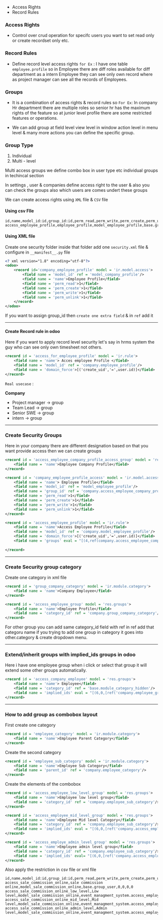 - Access Rights
- Record Rules

### Access Rights
- Control over crud operation for specifc users you want to set read only or create recordset only etc.

### Record Rules
- Define record level access rights `for Ex` : I have one table `employee.profile`  so in Employee there are diff roles available for diff department as a intern Employee they can see only own record where as project manager can see all the records of Employees.

### Groups
- It is a combination of access rights & record rules so `For Ex`: In company Hr department there are multiple roles so senior hr has the maximum rights of the feature so at junior level profile there are some restricted features or operations.

- We can add group at field level view level in window action level in menu level & many more actions you can define the specific group.

### **Group Type**
1. Individual
2. Multi - level

Multi access groups we define combo box in user type etc individual groups in techincal section

In settings , user & companies define access right to the user & also you can check the groups also which users are comes undert these groups

We can create access rights using `XML` file & `CSV` file

#### **Using csv FIle**

```csv
id,name,model_id:id,group_id:id,perm_read,perm_write,perm_create,perm_unlink
access_employee_profile,employee_profile,model_employee_profile,base.group_user,1,1,1,1
```

#### **Using XML file**

Create one security folder inside that folder add one `security.xml` file & configure in `__manifest__.py` file

```xml
<? xml version="1.8" encoding="utf-8"?>
<odoo>
	<record id='company_employee_profile' model = 'ir.model.access'>
		<field name = 'model_id' ref = 'model_company_profile'/>
		<field name = 'name'>Employee Profile</field>
		<field name = 'perm_read'>1</field>
		<field name = 'perm_create'>1</field>
		<field name = 'perm_write'>1</field>
		<field name = 'perm_unlink'>1</field>
	</record>
</odoo>
```
If you want to assign group_id then `create one extra field` & in `ref` add it

---

#### **Create Record rule in odoo**

Here if you want to apply record level security let's say in hrms system the guy who can see only own timesheet not others.

```xml
<record id = 'access_for_employee_profile' model = 'ir.rule'>
	<field name = 'name'> Acces employee Profile </field>
	<field name = 'model_id' ref = 'company.employee_profile'/>
	<field name = 'domain_force'>[('create_uid','=',user.id)]</field>
</record>
```

`Real usecase` :

**Company**
- Project manager -> group
- Team Lead -> group
- Senior SWE -> group
- intern -> group

---
### Create Security Groups

Here in your company there are different designation based on that you want provide access then we can create groups

```xml
<record id = 'access_employee_company_profile_access_group' model = 'res.groups'>
	<field name = 'name'>Employee Company Profile</field>
</record>

<record id = 'company_employee_profile_access' model = 'ir.model.access'>
	<field name = 'name'> Employee Profile</field>
	<field name = 'model_id' ref = 'model_employee_profile'/>
	<field name = 'group_id' ref = 'company.access_employee_company_profile_access_group'/>
	<field name = 'perm_read'>1</field>
	<field name = 'perm_create'>1</field>
	<field name = 'perm_write'>1</field>
	<field name = 'perm_unlink'>1</field>
</record>

<record id = 'access_employee_profile' model = 'ir.rule'>
	<field name = 'name'>Access Employee Profile</field>
	<field name = 'model_id' ref = 'company.model_employee_profile'/>
	<field name = 'domain_force'>[('create_uid','=',user.id)]</field>
	<field name = 'groups' eval = "[(4,ref(company.access_employee_company_profile_access_group))]"/>
	
</record>
```

---
### Create Security group category

Create one category in xml file

```xml
<record id = 'group_company_category' model = 'ir.module.category'>
	<field name = 'name'>Company Employee</field>
</record>

<record id = 'access_employee_group' model = 'res.groups'>
	<field name = 'name'>Employee Profile</field>
	<field name = 'category_id' ref = 'company.group_company_category'/>
</record>
```

For other group you can add same category_id field with ref in ref add that categoru name if you trying to add one group in category it goes into other.category & create dropdown 
menu.

---

### Extend/inherit groups with implied_ids groups in odoo

Here i have one employee group when i click or select that group it will extend some other groups automatically.

```xml
<record id = 'access_company_employee' model = 'res.groups'>
	<field name = 'name'> Employee</field>
	<field name = 'category_id' ref = 'base.module_category_hidden'/>
	<field name = 'implied_ids' eval = "[(6,0,[ref('company.employee_group'),ref('company.employee_sec_group')])]"/>
</record>
```

---
### How to add group as combobox layout 

First create one category

```xml
<record id = 'employee_category' model = 'ir.module.category'>
	<field name = 'name'>Employee Parent Category</field>
</record>
```

Create the second category

```xml
<record id = 'employee_sub_category' model = 'ir.module.category'>
	<field name = 'name'>Employee Sub Category</field>
	<field name = 'parent_id' ref = 'company.employee_category'/>
</record>
```

Create the elements of the combobox

```xml
<record id = 'access_employee_low_level_group' model = 'res.groups'>
	<field name = 'name'>Employee low level group</field>
	<field name = 'category_id' ref = 'company.employee_sub_category'/>
</record>

<record id = 'access_employee_mid_level_group' model = 'res.groups'>
	<field name = 'name'>Employee Mid level Category</field>
	<field name = 'category_id' ref = 'company.employee_sub_category'/>
	<field name = 'implied_ids' eval = "[(6,0,[ref('company.access_employee_low_level_group')])]"/>
</record>

<record id = 'access_employe_admin_level_group' model = 'res.groups'>
	<field name = 'name'>Employee admin level group</field>
	<field name = 'category_id' ref = 'company.employee_sub_category'/>
	<field name = 'implied_ids' eval= "[(6,0,[ref('company.access_employee_mid_level_group')])]"/>
</record>
```

Also apply the restriction  in csv file or xml file

```csv
id,name,model_id:id,group_id:id,perm_read,perm_write,perm_create,perm_unlink
access_sale_commission_online,sale commission online,model_sale_commission_online,base.group_user,0,0,0,0  
access_sale_commission_online_low_level,Low level,model_sale_commission_online,event_managment_system.access_employee_low_level_group,1,0,0,0  
access_sale_commission_online_mid_level,Mid level,model_sale_commission_online,event_managment_system.access_employee_mid_level_group,1,1,1,0  
access_sale_commission_online_admin_level,Admin level,model_sale_commission_online,event_managment_system.access_employee_admin_level_group,1,1,1,1
```

